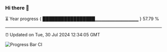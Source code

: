 ### Hi there 👋

⏳ Year progress { █████████████████▁▁▁▁▁▁▁▁▁▁▁▁▁ } 57.79 %

---

⏰ Updated on Tue, 30 Jul 2024 12:34:05 GMT

![Progress Bar CI](https://github.com/liununu/liununu/workflows/Progress%20Bar%20CI/badge.svg)
